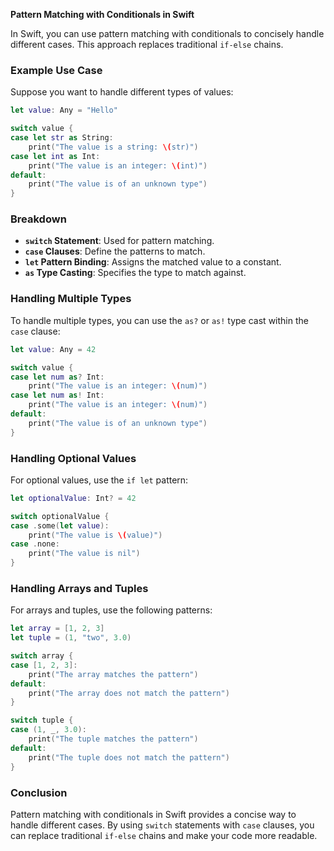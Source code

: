 **Pattern Matching with Conditionals in Swift**

In Swift, you can use pattern matching with conditionals to concisely handle different cases. This approach replaces traditional `if-else` chains.

### Example Use Case

Suppose you want to handle different types of values:

```swift
let value: Any = "Hello"

switch value {
case let str as String:
    print("The value is a string: \(str)")
case let int as Int:
    print("The value is an integer: \(int)")
default:
    print("The value is of an unknown type")
}
```

### Breakdown

- **`switch` Statement**: Used for pattern matching.
- **`case` Clauses**: Define the patterns to match.
- **`let` Pattern Binding**: Assigns the matched value to a constant.
- **`as` Type Casting**: Specifies the type to match against.

### Handling Multiple Types

To handle multiple types, you can use the `as?` or `as!` type cast within the `case` clause:

```swift
let value: Any = 42

switch value {
case let num as? Int:
    print("The value is an integer: \(num)")
case let num as! Int:
    print("The value is an integer: \(num)")
default:
    print("The value is of an unknown type")
}
```

### Handling Optional Values

For optional values, use the `if let` pattern:

```swift
let optionalValue: Int? = 42

switch optionalValue {
case .some(let value):
    print("The value is \(value)")
case .none:
    print("The value is nil")
}
```

### Handling Arrays and Tuples

For arrays and tuples, use the following patterns:

```swift
let array = [1, 2, 3]
let tuple = (1, "two", 3.0)

switch array {
case [1, 2, 3]:
    print("The array matches the pattern")
default:
    print("The array does not match the pattern")
}

switch tuple {
case (1, _, 3.0):
    print("The tuple matches the pattern")
default:
    print("The tuple does not match the pattern")
}
```

### Conclusion

Pattern matching with conditionals in Swift provides a concise way to handle different cases. By using `switch` statements with `case` clauses, you can replace traditional `if-else` chains and make your code more readable.